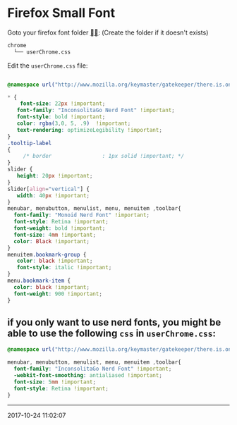 # Firefox Small Font

Goto your firefox font folder [][FCCM]:
(Create the folder if it doesn't exists)

```bash
chrome
  └── userChrome.css
```
Edit the `userChrome.css` file:

```css

@namespace url("http://www.mozilla.org/keymaster/gatekeeper/there.is.only.xul"); /* set default namespace to XUL */

* {
	font-size: 22px !important;
   font-family: "InconsolitaGo Nerd Font" !important;
   font-style: bold !important;
   color: rgba(3,0, 5, .9)  !important;
   text-rendering: optimizeLegibility !important;
}
.tooltip-label
{
     /* border                : 1px solid !important; */
}
slider {
   height: 20px !important;
}
slider[align="vertical"] {
   width: 40px !important;
}
menubar, menubutton, menulist, menu, menuitem ,toolbar{
  font-family: "Monoid Nerd Font" !important;
  font-style: Retina !important;
  font-weight: bold !important;
  font-size: 4mm !important;
  color: Black !important;
}
menuitem.bookmark-group {
   color: black !important;
   font-style: italic !important;
}
menu.bookmark-item {
  color: black !important;
  font-weight: 900 !important;
}

```
## if you only want to use nerd fonts, you might be able to use the following `css` in `userChrome.css`:
``` css
@namespace url("http://www.mozilla.org/keymaster/gatekeeper/there.is.only.xul"); /* set default namespace to XUL */

menubar, menubutton, menulist, menu, menuitem ,toolbar{
  font-family: "InconsolitaGo Nerd Font" !important;
  -webkit-font-smoothing: antialiased !important;
  font-size: 5mm !important;
  font-style: Retina !important;
}
```
-----------------------------------------
2017-10-24 11:02:07

[FCCM]: /firefox-custom-chrome